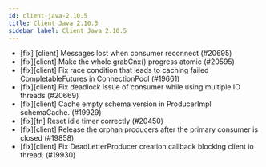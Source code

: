 ```yaml
---
id: client-java-2.10.5
title: Client Java 2.10.5
sidebar_label: Client Java 2.10.5
---
```


* [fix] [client] Messages lost when consumer reconnect (#20695)
* [fix][client] Make the whole grabCnx() progress atomic (#20595)
* [fix][client] Fix race condition that leads to caching failed CompletableFutures in ConnectionPool (#19661)
* [fix][client] Fix deadlock issue of consumer while using multiple IO threads (#20669)
* [fix][client] Cache empty schema version in ProducerImpl schemaCache. (#19929)
* [fix][fn] Reset idle timer correctly (#20450)
* [fix][client] Release the orphan producers after the primary consumer is closed (#19858)
* [fix][client] Fix DeadLetterProducer creation callback blocking client io thread. (#19930)

